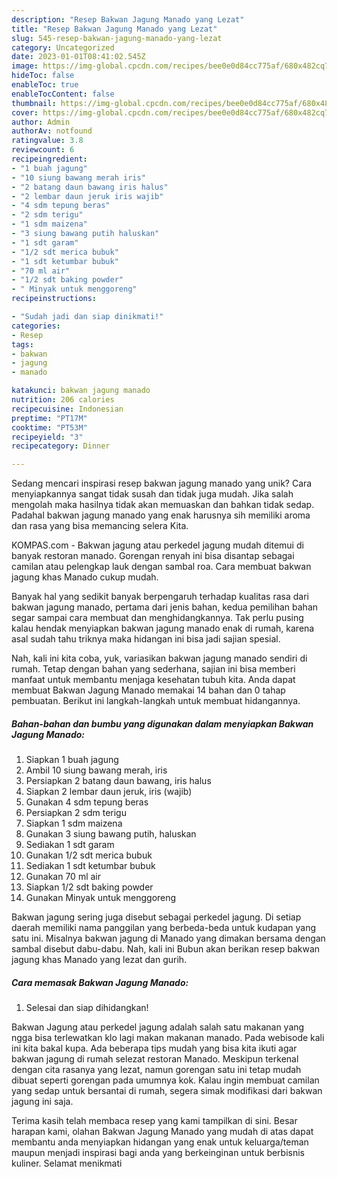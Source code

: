 ```yaml
---
description: "Resep Bakwan Jagung Manado yang Lezat"
title: "Resep Bakwan Jagung Manado yang Lezat"
slug: 545-resep-bakwan-jagung-manado-yang-lezat
category: Uncategorized
date: 2023-01-01T08:41:02.545Z
image: https://img-global.cpcdn.com/recipes/bee0e0d84cc775af/680x482cq70/bakwan-jagung-manado-foto-resep-utama.jpg
hideToc: false
enableToc: true
enableTocContent: false
thumbnail: https://img-global.cpcdn.com/recipes/bee0e0d84cc775af/680x482cq70/bakwan-jagung-manado-foto-resep-utama.jpg
cover: https://img-global.cpcdn.com/recipes/bee0e0d84cc775af/680x482cq70/bakwan-jagung-manado-foto-resep-utama.jpg
author: Admin
authorAv: notfound
ratingvalue: 3.8
reviewcount: 6
recipeingredient:
- "1 buah jagung"
- "10 siung bawang merah iris"
- "2 batang daun bawang iris halus"
- "2 lembar daun jeruk iris wajib"
- "4 sdm tepung beras"
- "2 sdm terigu"
- "1 sdm maizena"
- "3 siung bawang putih haluskan"
- "1 sdt garam"
- "1/2 sdt merica bubuk"
- "1 sdt ketumbar bubuk"
- "70 ml air"
- "1/2 sdt baking powder"
- " Minyak untuk menggoreng"
recipeinstructions:

- "Sudah jadi dan siap dinikmati!"
categories:
- Resep
tags:
- bakwan
- jagung
- manado

katakunci: bakwan jagung manado 
nutrition: 206 calories
recipecuisine: Indonesian
preptime: "PT17M"
cooktime: "PT53M"
recipeyield: "3"
recipecategory: Dinner

---
```





Sedang mencari inspirasi resep bakwan jagung manado yang unik? Cara menyiapkannya sangat tidak susah dan tidak juga mudah. Jika salah mengolah maka hasilnya tidak akan memuaskan dan bahkan tidak sedap. Padahal bakwan jagung manado yang enak harusnya sih memiliki aroma dan rasa yang bisa memancing selera Kita.





KOMPAS.com - Bakwan jagung atau perkedel jagung mudah ditemui di banyak restoran manado. Gorengan renyah ini bisa disantap sebagai camilan atau pelengkap lauk dengan sambal roa. Cara membuat bakwan jagung khas Manado cukup mudah.

Banyak hal yang sedikit banyak berpengaruh terhadap kualitas rasa dari bakwan jagung manado, pertama dari jenis bahan, kedua pemilihan bahan segar sampai cara membuat dan menghidangkannya. Tak perlu pusing kalau hendak menyiapkan bakwan jagung manado enak di rumah, karena asal sudah tahu triknya maka hidangan ini bisa jadi sajian spesial.






Nah, kali ini kita coba, yuk, variasikan bakwan jagung manado sendiri di rumah. Tetap dengan bahan yang sederhana, sajian ini bisa memberi manfaat untuk membantu menjaga kesehatan tubuh kita. Anda dapat membuat Bakwan Jagung Manado memakai 14 bahan dan 0 tahap pembuatan. Berikut ini langkah-langkah untuk membuat hidangannya.

<!--inarticleads1-->

##### Bahan-bahan dan bumbu yang digunakan dalam menyiapkan Bakwan Jagung Manado:

1. Siapkan 1 buah jagung
1. Ambil 10 siung bawang merah, iris
1. Persiapkan 2 batang daun bawang, iris halus
1. Siapkan 2 lembar daun jeruk, iris (wajib)
1. Gunakan 4 sdm tepung beras
1. Persiapkan 2 sdm terigu
1. Siapkan 1 sdm maizena
1. Gunakan 3 siung bawang putih, haluskan
1. Sediakan 1 sdt garam
1. Gunakan 1/2 sdt merica bubuk
1. Sediakan 1 sdt ketumbar bubuk
1. Gunakan 70 ml air
1. Siapkan 1/2 sdt baking powder
1. Gunakan  Minyak untuk menggoreng


Bakwan jagung sering juga disebut sebagai perkedel jagung. Di setiap daerah memiliki nama panggilan yang berbeda-beda untuk kudapan yang satu ini. Misalnya bakwan jagung di Manado yang dimakan bersama dengan sambal disebut dabu-dabu. Nah, kali ini Bubun akan berikan resep bakwan jagung khas Manado yang lezat dan gurih. 

<!--inarticleads2-->

##### Cara memasak Bakwan Jagung Manado:


1. Selesai dan siap dihidangkan!

Bakwan Jagung atau perkedel jagung adalah salah satu makanan yang ngga bisa terlewatkan klo lagi makan makanan manado. Pada webisode kali ini kita bakal kupa. Ada beberapa tips mudah yang bisa kita ikuti agar bakwan jagung di rumah selezat restoran Manado. Meskipun terkenal dengan cita rasanya yang lezat, namun gorengan satu ini tetap mudah dibuat seperti gorengan pada umumnya kok. Kalau ingin membuat camilan yang sedap untuk bersantai di rumah, segera simak modifikasi dari bakwan jagung ini saja. 

Terima kasih telah membaca resep yang kami tampilkan di sini. Besar harapan kami, olahan Bakwan Jagung Manado yang mudah di atas dapat membantu anda menyiapkan hidangan yang enak untuk keluarga/teman maupun menjadi inspirasi bagi anda yang berkeinginan untuk berbisnis kuliner. Selamat menikmati
